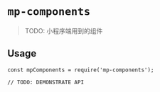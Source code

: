 # `mp-components`

> TODO: 小程序端用到的组件

## Usage

```
const mpComponents = require('mp-components');

// TODO: DEMONSTRATE API
```
